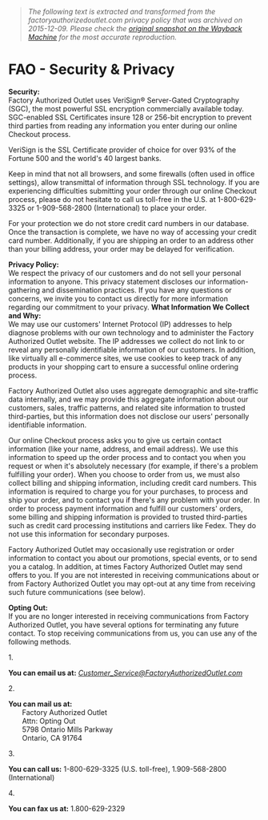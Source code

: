 > *The following text is extracted and transformed from the factoryauthorizedoutlet.com privacy policy that was archived on 2015-12-09. Please check the [original snapshot on the Wayback Machine](https://web.archive.org/web/20151209190911id_/http%3A//www.factoryauthorizedoutlet.com/security-privacy) for the most accurate reproduction.*

# FAO - Security & Privacy

**Security:**  
Factory Authorized Outlet uses VeriSign® Server-Gated Cryptography (SGC), the most powerful SSL encryption commercially available today. SGC-enabled SSL Certificates insure 128 or 256-bit encryption to prevent third parties from reading any information you enter during our online Checkout process.

VeriSign is the SSL Certificate provider of choice for over 93% of the Fortune 500 and the world's 40 largest banks.

Keep in mind that not all browsers, and some firewalls (often used in office settings), allow transmittal of information through SSL technology. If you are experiencing difficulties submitting your order through our online Checkout process, please do not hesitate to call us toll-free in the U.S. at 1-800-629-3325 or 1-909-568-2800 (International) to place your order.

For your protection we do not store credit card numbers in our database. Once the transaction is complete, we have no way of accessing your credit card number. Additionally, if you are shipping an order to an address other than your billing address, your order may be delayed for verification. 

**Privacy Policy:**  
We respect the privacy of our customers and do not sell your personal information to anyone. This privacy statement discloses our information-gathering and dissemination practices. If you have any questions or concerns, we invite you to contact us directly for more information regarding our commitment to your privacy. **What Information We Collect and Why:**  
We may use our customers' Internet Protocol (IP) addresses to help diagnose problems with our own technology and to administer the Factory Authorized Outlet website. The IP addresses we collect do not link to or reveal any personally identifiable information of our customers. In addition, like virtually all e-commerce sites, we use cookies to keep track of any products in your shopping cart to ensure a successful online ordering process. 

Factory Authorized Outlet also uses aggregate demographic and site-traffic data internally, and we may provide this aggregate information about our customers, sales, traffic patterns, and related site information to trusted third-parties, but this information does not disclose our users' personally identifiable information. 

Our online Checkout process asks you to give us certain contact information (like your name, address, and email address). We use this information to speed up the order process and to contact you when you request or when it's absolutely necessary (for example, if there's a problem fulfilling your order). When you choose to order from us, we must also collect billing and shipping information, including credit card numbers. This information is required to charge you for your purchases, to process and ship your order, and to contact you if there's any problem with your order. In order to process payment information and fulfill our customers' orders, some billing and shipping information is provided to trusted third-parties such as credit card processing institutions and carriers like Fedex. They do not use this information for secondary purposes.

Factory Authorized Outlet may occasionally use registration or order information to contact you about our promotions, special events, or to send you a catalog. In addition, at times Factory Authorized Outlet may send offers to you. If you are not interested in receiving communications about or from Factory Authorized Outlet you may opt-out at any time from receiving such future communications (see below). 

**Opting Out:**  
If you are no longer interested in receiving communications from Factory Authorized Outlet, you have several options for terminating any future contact. To stop receiving communications from us, you can use any of the following methods.

1\. 

**You can email us at:** [_Customer_Service@FactoryAuthorizedOutlet.com_](mailto:customer_service@factoryauthorizedoutlet.com)

2\. 

**You can mail us at:**  
       Factory Authorized Outlet  
       Attn: Opting Out  
       5798 Ontario Mills Parkway  
       Ontario, CA 91764

3\. 

**You can call us:** 1-800-629-3325 (U.S. toll-free), 1.909-568-2800 (International)

4\. 

**You can fax us at:** 1.800-629-2329  

